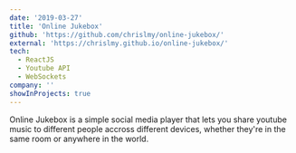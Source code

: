 ```yaml
---
date: '2019-03-27'
title: 'Online Jukebox'
github: 'https://github.com/chrislmy/online-jukebox/'
external: 'https://chrislmy.github.io/online-jukebox/'
tech:
  - ReactJS
  - Youtube API
  - WebSockets
company: ''
showInProjects: true
---
```


Online Jukebox is a simple social media player that lets you share youtube music to different people accross different devices, whether they're in the same room or anywhere in the world.